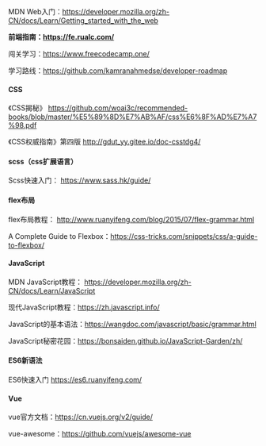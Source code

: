 MDN Web入门：https://developer.mozilla.org/zh-CN/docs/Learn/Getting_started_with_the_web

**前端指南：https://fe.rualc.com/**

闯关学习：https://www.freecodecamp.one/

学习路线：https://github.com/kamranahmedse/developer-roadmap

#### CSS

《CSS揭秘》 https://github.com/woai3c/recommended-books/blob/master/%E5%89%8D%E7%AB%AF/css%E6%8F%AD%E7%A7%98.pdf

《CSS权威指南》第四版 http://gdut_yy.gitee.io/doc-csstdg4/

#### scss（css扩展语言）

Scss快速入门： https://www.sass.hk/guide/

#### flex布局

flex布局教程： http://www.ruanyifeng.com/blog/2015/07/flex-grammar.html

A Complete Guide to Flexbox：https://css-tricks.com/snippets/css/a-guide-to-flexbox/

#### JavaScript

MDN JavaScript教程： https://developer.mozilla.org/zh-CN/docs/Learn/JavaScript

现代JavaScript教程：https://zh.javascript.info/

JavaScript的基本语法：https://wangdoc.com/javascript/basic/grammar.html

JavaScript秘密花园：https://bonsaiden.github.io/JavaScript-Garden/zh/

#### ES6新语法

ES6快速入门 https://es6.ruanyifeng.com/

#### Vue

vue官方文档：https://cn.vuejs.org/v2/guide/

vue-awesome：https://github.com/vuejs/awesome-vue